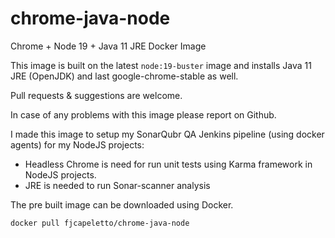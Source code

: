 # chrome-java-node
Chrome + Node 19 + Java 11 JRE Docker Image

This image is built on the latest `node:19-buster` image and installs Java 11 JRE (OpenJDK) and last google-chrome-stable as well.

Pull requests & suggestions are welcome.

In case of any problems with this image please report on Github.

I made this image to setup my SonarQubr QA Jenkins pipeline (using docker agents) for my NodeJS projects:

* Headless Chrome is need for run unit tests using Karma framework in NodeJS projects.
* JRE is needed to run Sonar-scanner analysis


The pre built image can be downloaded using Docker.

    docker pull fjcapeletto/chrome-java-node

